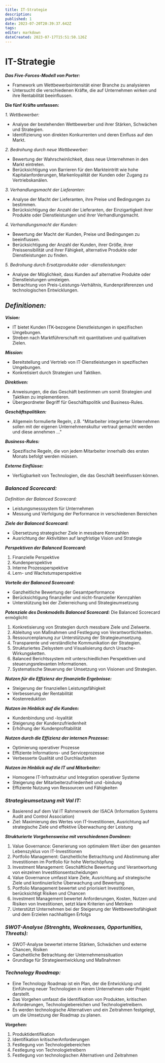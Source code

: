 ```yaml
---
title: IT-Strategie
description: 
published: 1
date: 2023-07-20T20:39:37.642Z
tags: 
editor: markdown
dateCreated: 2023-07-17T15:51:50.126Z
---
```


# IT-Strategie

**_Das Five-Forces-Modell von Porter:_**
- Framework um  Wettbewerbsintensität einer Branche zu analysieren
- Untersucht die verschiedenen Kräfte, die auf Unternehmen wirken und ihre Rentabilität beeinflussen. 

**Die fünf Kräfte umfassen:**

_1. Wettbewerber:_
- Analyse der bestehenden Wettbewerber und ihrer Stärken, Schwächen und Strategien.
- Identifizierung von direkten Konkurrenten und deren Einfluss auf den Markt.

_2. Bedrohung durch neue Wettbewerber:_
- Bewertung der Wahrscheinlichkeit, dass neue Unternehmen in den Markt eintreten.
- Berücksichtigung von Barrieren für den Markteintritt wie hohe Kapitalanforderungen, Markenloyalität der Kunden oder Zugang zu Vertriebskanälen.

_3. Verhandlungsmacht der Lieferanten:_
- Analyse der Macht der Lieferanten, ihre Preise und Bedingungen zu bestimmen.
- Berücksichtigung der Anzahl der Lieferanten, der Einzigartigkeit ihrer Produkte oder Dienstleistungen und ihrer Verhandlungsmacht.

_4. Verhandlungsmacht der Kunden:_
- Bewertung der Macht der Kunden, Preise und Bedingungen zu beeinflussen.
- Berücksichtigung der Anzahl der Kunden, ihrer Größe, ihrer Preissensibilität und ihrer Fähigkeit, alternative Produkte oder Dienstleistungen zu finden.

_5. Bedrohung durch Ersatzprodukte oder -dienstleistungen:_
- Analyse der Möglichkeit, dass Kunden auf alternative Produkte oder Dienstleistungen umsteigen.
- Betrachtung von Preis-Leistungs-Verhältnis, Kundenpräferenzen und technologischen Entwicklungen.

## **_Definitionen:_**

_**Vision:**_
- IT bietet Kunden ITK-bezogene Dienstleistungen in spezifischen Umgebungen.
- Streben nach Marktführerschaft mit quantitativen und qualitativen Zielen.

_**Mission:**_
- Bereitstellung und Vertrieb von IT-Dienstleistungen in spezifischen Umgebungen.
- Konkretisiert durch Strategien und Taktiken.

_**Direktiven:**_
- Anweisungen, die das Geschäft bestimmen um somit Strategien und Taktiken zu implementieren.
- Übergeordneter Begriff für Geschäftspolitik und Business-Rules.

_**Geschäftspolitiken:**_
- Allgemein formulierte Regeln, z.B. "Mitarbeiter integrierter Unternehmen sollen mit der eigenen Unternehmenskultur vertraut gemacht werden und diese annehmen ..."

_**Business-Rules:**_
- Spezifische Regeln, die von jedem Mitarbeiter innerhalb des ersten Monats befolgt werden müssen.

_**Externe Einflüsse:**_
- Verfügbarkeit von Technologien, die das Geschäft beeinflussen können.

###  **_Balanced Scorecard:_**
*Definition der Balanced Scorecard:*
  - Leistungsmesssystem für Unternehmen
  - Messung und Verfolgung der Performance in verschiedenen Bereichen

_**Ziele der Balanced Scorecard:**_
  - Übersetzung strategischer Ziele in messbare Kennzahlen
  - Ausrichtung der Aktivitäten auf langfristige Vision und Strategie

_**Perspektiven der Balanced Scorecard:**_
  1. Finanzielle Perspektive
  2. Kundenperspektive
  3. Interne Prozessperspektive
  4. Lern- und Wachstumsperspektive

_**Vorteile der Balanced Scorecard:**_
  - Ganzheitliche Bewertung der Gesamtperformance
  - Berücksichtigung finanzieller und nicht-finanzieller Kennzahlen
  - Unterstützung bei der Zielerreichung und Strategieumsetzung
  
_**Potenziale des Denkmodells Balanced Scorecard:**_
Die Balanced Scorecard ermöglicht:
1. Konkretisierung von Strategien durch messbare Ziele und Zielwerte.
2. Ableitung von Maßnahmen und Festlegung von Verantwortlichkeiten.
3. Ressourcenplanung zur Unterstützung der Strategieumsetzung.
4. Transparente und verständliche Kommunikation der Strategien.
5. Strukturiertes Zielsystem und Visualisierung durch Ursache-Wirkungsketten.
6. Balanced Berichtssystem mit unterschiedlichen Perspektiven und steuerungsrelevanten Informationen.
7. Systematische Steuerung der Umsetzung von Visionen und Strategien.

_**Nutzen für die Effizienz der finanzielle Ergebnisse:**_
- Steigerung der finanziellen Leistungsfähigkeit
- Verbesserung der Rentabilität
- Kostenreduktion

_**Nutzen im Hinblick auf die Kunden:**_
- Kundenbindung und -loyalität
- Steigerung der Kundenzufriedenheit
- Erhöhung der Kundenprofitabilität

_**Nutzen durch die Effizienz der internen Prozesse:**_
- Optimierung operativer Prozesse
- Effiziente Informations- und Serviceprozesse
- Verbesserte Qualität und Durchlaufzeiten

_**Nutzen im Hinblick auf die IT und Mitarbeiter:**_
- Homogene IT-Infrastruktur und Integration operativer Systeme
- Steigerung der Mitarbeiterzufriedenheit und -bindung
- Effiziente Nutzung von Ressourcen und Fähigkeiten

### _**Strategieumsetzung mit Val IT:**_
- Basierend auf dem Val IT Rahmenwerk der ISACA (Information Systems Audit and Control Association)
- Ziel: Maximierung des Wertes von IT-Investitionen, Ausrichtung auf strategische Ziele und effektive Überwachung der Leistung

_**Strukturierte Vorgehensweise mit verschiedenen Domänen:**_
1. Value Governance: Generierung von optimalem Wert über den gesamten Lebenszyklus von IT-Investitionen
1. Portfolio Management: Ganzheitliche Betrachtung und Abstimmung aller Investitionen im Portfolio für hohe Wertschöpfung
1.  Investment Management: Geschäftliche Bewertung und Verantwortung von einzelnen Investitionsentscheidungen
1. Value Governance umfasst klare Ziele, Ausrichtung auf strategische Ziele und kontinuierliche Überwachung und Bewertung
1. Portfolio Management bewertet und priorisiert Investitionen, berücksichtigt Risiken und Chancen
1. Investment Management bewertet Anforderungen, Kosten, Nutzen und Risiken von Investitionen, setzt klare Kriterien und Metriken
1. Unterstützt Unternehmen bei der Steigerung der Wettbewerbsfähigkeit und dem Erzielen nachhaltigen Erfolgs

### **_SWOT-Analyse (Strenghts, Weaknesses, Opportunities, Threats):_**
- SWOT-Analyse bewertet interne Stärken, Schwächen und externe Chancen, Risiken
- Ganzheitliche Betrachtung der Unternehmenssituation
- Grundlage für Strategieentwicklung und Maßnahmen

### **_Technology Roadmap:_**
- Eine Technology Roadmap ist ein Plan, der die Entwicklung und Einführung neuer Technologien in einem Unternehmen oder Projekt darstellt.
- Das Vorgehen umfasst die Identifikation von Produkten, kritischen Anforderungen, Technologiebereichen und Technologietreibern.
- Es werden technologische Alternativen und ein Zeitrahmen festgelegt, um die Umsetzung der Roadmap zu planen.

**_Vorgehen:_**
1. Produktidentifikation
2. Identifikation kritischerAnforderungen
3. Festlegung von Technologiebereichen
4. Festlegung von Technologietreibern
5. Festlegung von technologischen Alternativen und Zeitrahmen




